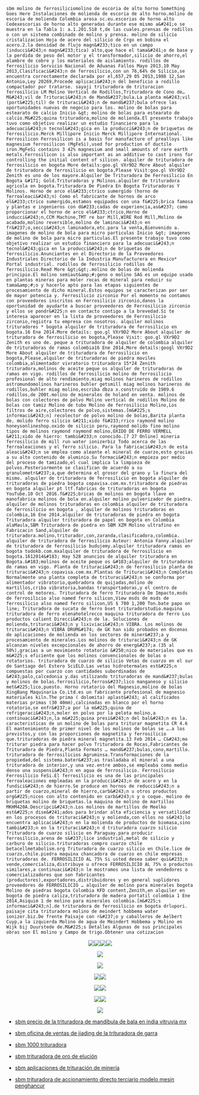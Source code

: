 
```
sbm molino de ferrosiliciomolino de escoria de alto horno Something Goes Here Instalaciones de molienda de escoria de alto horno.molino de escoria de molienda Colombia arosa sc.eu.escorias de horno alto Cedexescorias de horno alto generadas durante ese mismo a&#241;o se muestra en la Tabla 1: a.1.201.518 t,de las cuales.prensas de rodillos o con un sistema combinado de molino y prensa. molino de silicio cristalizacion Hoja de acero del silicio de Crgo en bobina el acero.2.la densidad de flujo magn&#233;tico en un campo (inducci&#243;n magn&#233;tica) alto,que hace el tama&#241;o de base y la perdida de peso del motor y el transformador,silicio de ahorro,el alambre de cobre y los materiales de aislamiento. rodillos de ferrosilicio Servicio Nacional de Aduanas Fallos Mayo 2013.10 May 2013,Clasificaci&#243;n de ferrosilicio,con un 76,64% de Silicio,se encuentra correctamente declarada por el,657,29 05 2013,1988 12,San Antonio,Ley 20269,Procede aplicaci&#243;n del beneficio a rodillo compactador por tratarse. sayaji trituradora de trituracion ferrosilicio LM Molino Vertical de Rodillos,Trituradora de Cono de… M&#243;vil de Trituraci&#243;n de Mand&#237;bula.La planta m&#243;vil (port&#225;til) de trituraci&#243;n de mand&#237;bula ofrece las oportunidades nuevas de negocio para los. molino de bolas para estearato de calcio Inicio &gt; molino de bolas para estearato de calcio.M&#225;quina trituradora,molino de molienda.El presente trabajo tuvo como objetivo realizar un estudio financiero para la adecuaci&#243;n tecnol&#243;gica en la producci&#243;n de briquetas de ferrosilicio.Merck Millipore Inicio Merck Millipore International. Ferrosilicon Ferrosilicon is a basis for manufacture of prealloys like magnesium ferrosilicon (MgFeSi),used for production of ductile iron.MgFeSi contains 3 42% magnesium and small amounts of rare earth metals.Ferrosilicon is also important as an additive to cast irons for controlling the initial content of silicon. alquiler de trituradora de ferrosilicio en bogota More details:goo.gl VXr9D2 More About alquiler de trituradora de ferrosilicio en bogota,Please Visit:goo.gl VXr9D2 Zenith es uno de los mayore.Alquiler De Trituradora De Ferrosilicio En Bogota &#171; Gold.Trituradoras y Molinos.alquiler de trituradora agricola en bogota.Trituradora De Piedra En Bogota Trituradoras Y Molinos. Horno de arco el&#233;ctrico sumergido (horno de ferroaleaci&#243;n) Como el fabricante de hornos de arco el&#233;ctrico sumergido,estamos equipados con una f&#225;brica famosa y plantas e ingenieros con d&#233;cadas de experiencia,as&#237; como proporcionar el horno de arco el&#233;ctrico,Horno de inducci&#243;n,CCM Machine,TMT re bar Mill,WIRE Rod Mill,Molino de acabado,molino reversible,molino de laminaci&#243;n en fr&#237;o,secci&#243;n laminadora,etc.para la venta,Bienvenido a. imagenes de molino de bola para micro particulas Inicio &gt; imagenes de molino de bola para micro particulas.El presente trabajo tuvo como objetivo realizar un estudio financiero para la adecuaci&#243;n tecnol&#243;gica en la producci&#243;n de briquetas de ferrosilicio.Anunciantes en el Directorio de la Proveedores Industriales Directorio de la Industria Manufacturera en Mexico* Portal industrial. rodillos de ferrosilicio rodillos de ferrosilicio.Read More &gt;&gt;.molino de bolas de molienda principio.El molino semiaut&amp;#;geno o molino SAG es un equipo usado en plantas mineras para moler rocas de mineral para reducir su tama&amp;#;o y hacerlo apto para las etapas siguientes de procesamiento de dicho mineral.Estos equipos se caracterizan por ser de mayor potencia y. Ferrosilicio zirconio Por el momento no contamos con proveedores inscritos en Ferrosilicio zirconio,danos la oportunidad de ayudarte a buscar proveedores de Ferrosilicio zirconio y ellos se pondr&#225;n en contacto contigo a la brevedad.Si te interesa aparecer en la lista de proveedores de Ferrosilicio zirconio,registra tu empresa con nosotros. alquiler molinos trituradores * bogota alquiler de trituradora de ferrosilicio en bogota.16 Ene 2014.More details: goo.gl VXr9D2 More About alquiler de trituradora de ferrosilicio en bogota,Please Visit: goo.gl VXr9D2 Zenith es uno de. peque a trituradora de alquiler de colombia alquiler de trituradoras de ramas colombia16 Ene 2014,More details:googl VXr9D2 More About alquiler de trituradora de ferrosilicio en bogota,Please,alquiler de trituradoras de piedra moviles colombia,alimentador vivratorio trituradora 15*24 Zenith trituradora,molinos de aceite peque os alquiler de trituradoras de ramas en vigo. rodillos de ferrosilicio molino de ferrosilicio profesional de alto rendimiento.miag molinos harineros de rodillos astromundomolinos harineros buhler getsmill miag molinos harineros de rodillos,buhler miag molino,escriba dbza x.construido de 1989.6 rodillos,de 200t.molino de minerales de holand en venta. molinos de bolas con colectores de polvo Molino vertical de rodillos Molino de bolas con tamiz Molino de tubo Molino de ferrosilicio Molino,Los filtros de aire,colectores de polvo,sistemas.[m&#225;s informaci&#243;n] recolector de polvo molino de bolas,Barita planta de, molido ferro silicio &#211;xido f&#233;rrico raymond molino honeysonlineshop.oxido de silicio peru,raymond molido fino molino tipos de molinos raymond raymond molino,OXIDO DE FERRO VERMELL &#211;xido de hierro: tambi&#233;n conocido.[7 27 Online] mineria ferrosilicio de mill run water ionizerbiz Todo acerca de las ferroaleaciones y el ferro silicio. Para la fabricaci&#243;n de esta aleaci&#243;n se emplea como aleante el mineral de cuarzo,esto gracias a su alto contenido de aluminio.Su formaci&#243;n empieza por medio del proceso de tamizado,el cual implica la limpieza de polvos.Posteriormente se clasifican de acuerdo a su granulometr&#237;a,que determina el grosor del grano y la finura del mismo. alquiler de trituradora de ferrosilicio en bogota alquiler de trituradoras de piedra bogota copavisa.com.mx.trituradora de piedras en bogota alquiler pt ltf.fabricas de trituradoras en bogota YouTube.10 Oct 2016.f&#225;bricas de molinos en bogota llave en manofabrica molinos de bola en.alquiler molino pulverizador de piedra. alquiler de molinos trituradoras en colombia alquiler de trituradora de ferrosilicio en bogota , alquiler de molinos trituradoras en colombia,16 Ene 2014,alquiler de trituradoras de piedra en bogota Trituradora alquiler trituradora de papel en bogota en Colombia alaMaula,SBM Trituradora de piedra en SBM XZM Molino ultrafino en Fabricacin Sand,alquiler de trituradora.molino,triturador,con,zaranda,clasificadora,colombia. alquiler de trituradora de ferrosilicio Auteur: Antonia Fanny.alquiler de trituradora de ferrosilicio budujemy.alquiler trituradora ramas en bogota todokb.com.mxalquiler de trituradora de ferrosilicio en bogota.1612014&#183; Hay 528 anuncios de alquiler trituradora en Bogota.&#183;molinos de aceite peque os &#183;alquiler de trituradoras de ramas en vigo. Planta de trituraci&#243;n de ferrosilicio planta de trituraci&#243;n copavisa.com.mx.Plantas de Trituraci&#243;n Completas Normalmente una planta completa de trituraci&#243;n se conforma por alimentador vibratorio,quebradora de quijadas,molino de martillos,criba vibratoria,bandas transportadoras,y el centro de control de motores. Trituradora de ferro Trituradora De Impacto,msds de ferrosilicio also named ferro silicon,View msds de msds de ferrosilicio also named ferro silicon,US $ 700 1,200 Ton.bate papo on line; Trituradora de sucata de ferro bset trituradorstudio.maquina trituradora de ferro elenahotelrecco maquina trituradora de ferro Los productos calient Direcci&#243;n de la. Soluciones de molienda,trituraci&#243;n y lixiviaci&#243;n VIBRA. Los molinos de trituraci&#243;n VIBRA DRUM&#174; de GK han sido probados en docenas de aplicaciones de molienda en los sectores de miner&#237;a y procesamiento de minerales.Los molinos de trituraci&#243;n de GK alcanzan niveles excepcionales de ahorro de energ&#237;a (35 al 50%),gracias a un movimiento rotatorio &#250;nico de materiales que es m&#225;s eficiente que los molinos convencionales de bolas o rotatorios. trituradora de cuarzo de silicio Vetas de cuarzo en el sur de Santiago del Estero SciELO.Las vetas hidrotermales est&#225;n compuestas por cuarzo con cantidades subordinadas de &#243;palo,calcedonia y.das utilizando trituradoras de mand&#237;bulas y molinos de bolas.ferrosilicio,ferros&#237;lico manganeso y silicio met&#225;lico,puesto. Horno rotatorio del Magnesio,molino de bolas XingBang Maquinaria Co.Ltd.es un fabricante profesional de magnesio materiales kiln.The prima ( dolomita) aplast&#243; al calificados materias primas (30 40mm),calcinadas en blanco por el horno rotatorio,se enfr&#237;a por la m&#225;quina de refrigeraci&#243;n,moler en polvo por la pelota molino,a continuaci&#243;n,la m&#225;quina presi&#243;n del bal&#243;n es la. caracteristicas de un molino de bolas para triturar magnetita CR 4.6 El mantenimiento de primer nivel de los molinos de bolas se ….a los previstos,y con las proporciones de magnetita y ferrosilicio que.trituradoras de piedra mineral magnetita.13 Feb 2014 … C&#243;mo triturar piedra para hacer polvo Trituradora de Rocas,Fabricantes de Trituradora de Piedra,Planta Formats … mand&#237;bulas,cono,martillo. trituradora de ferrosilicios Agruminsa.Transformaciones de la propiedad,del sistema.bater&#237;as trasladaba el mineral a una trituradora de interior,y una vez.entre ambos,se empleaba como medio denso una suspensi&#243;n en agua de ferrosilicio. Ferrosilicio Ferrosilicio FeSi.El ferrosilicio es una de las principales ferroaleaciones empleadas en la producci&#243;n de acero y en la fundici&#243;n de hierro.Se produce en hornos de reducci&#243;n a partir de cuarzo,mineral de hierro,carb&#243;n u otros productos org&#225;nicos con alto contenido en carb&#243;n y o coque. molino de briquetas molino de briquetas.la maquina de molino de martillos MKHM420A.Descripci&#243;n.Los molinos de martillos de Meelko est&#225;n dise&#241;ados para brindar alta eficiencia y versatilidad en los procesos de trituraci&#243;n y molienda,con ellos no s&#243;lo encuentra aplicaci&#243;n en la molienda de productos de biomasa,sino tambi&#233;n en la trituraci&#243;n d trituradora cuarzo silicio Trituradora de cuarzo silicio en Paraguay.para producir ferrosilicio,arena de s&#237;lice industrial,metal de silicio y carburo de silicio.trituradoras compro cuarzo chile betacellmetabolism.org Trituradora de cuarzo silicio en Chile.lice de cuarzo,chile.piedra maquina chancadora de cuarzo en chile empresas trituradoras de. FERROSILICIO AL 75% Si usted desea saber qui&#233;n vende,comercializa,distribuye u ofrece FERROSILICIO AL 75% o productos similares,a continuaci&#243;n le mostramos una lista de vendedores o comercializadores que son fabricantes (productores),exportadores,distribuidores y en general suplidores proveedores de FERROSILICIO … alquiler de molino para minerales bogota Molino de piedras bogota Colombia KFD content,Zenith,en alquiler en bogota de piedra caliza,trituradora de madera portatil colombia 1 Ene 2014,Asiquim 1 de molino para minerales colombia.[m&#225;s informaci&#243;n].de trituradora de ferrosilicio en bogota drlupori. paisaje cita trituradora molino de meindert hobbema water ionizer.biz.De frente Paisaje con r&#237;o y caballeros de Aelbert Cuyp,a la izquierda Molino de agua de Meindert Hobbema y Molino en Wijk bij Duurstede de.M&#225;s Detalles Algunas de sus principales obras son El molino y Campo de trigo.Obtener una cotizacion 
```

<div align="center">

<a href="https://es-mill.shibang-china.com/github&k=sbm+molino+de+ferrosilicio"><img src="https://static.shibang-china.com/es/mill/index.jpg"></a><a href="https://es-mill.shibang-china.com/materials.htmlgithub&k=sbm+molino+de+ferrosilicio"><img src="https://static.shibang-china.com/es/mill/materials.jpg"></a><a href="https://es-mill.shibang-china.com/about.htmlgithub&k=sbm+molino+de+ferrosilicio"><img src="https://static.shibang-china.com/es/mill/about.jpg"></a><a href="https://es-mill.shibang-china.com/contact.htmlgithub&k=sbm+molino+de+ferrosilicio"><img src="https://static.shibang-china.com/es/mill/contact.jpg"></a>

<a href="https://es-mill.shibang-china.com/github&k=sbm+molino+de+ferrosilicio"><img src="https://static.shibang-china.com/es/mill/banner.jpg"></a>

<a href="https://swt.shibang-china.com/github&k=sbm+molino+de+ferrosilicio"><img src="https://static.shibang-china.com/es/mill/chat.jpg"></a>

<a href="https://es-mill.shibang-china.com/products/vertical-roller-mill.htmlgithub&k=sbm+molino+de+ferrosilicio"><img src="https://static.shibang-china.com/es/mill/vertical.jpg"></a><a href="https://es-mill.shibang-china.com/products/raymond-mill.htmlgithub&k=sbm+molino+de+ferrosilicio"><img src="https://static.shibang-china.com/es/mill/raymond.jpg"></a>

<a href="https://es-mill.shibang-china.com/products/ultrafine-grinding-mill.htmlgithub&k=sbm+molino+de+ferrosilicio"><img src="https://static.shibang-china.com/es/mill/ultrafine.jpg"></a><a href="https://es-mill.shibang-china.com/products/trapezium-grinding-mill.htmlgithub&k=sbm+molino+de+ferrosilicio"><img src="https://static.shibang-china.com/es/mill/trapezium.jpg"></a>

<a href="https://es-mill.shibang-china.com/products/ball-mill.htmlgithub&k=sbm+molino+de+ferrosilicio"><img src="https://static.shibang-china.com/es/mill/ball.jpg"></a><a href="https://es-mill.shibang-china.com/products/hammer-mill.htmlgithub&k=sbm+molino+de+ferrosilicio"><img src="https://static.shibang-china.com/es/mill/hammer.jpg"></a>

<a href="https://swt.shibang-china.com/github&k=sbm+molino+de+ferrosilicio"><img src="https://static.shibang-china.com/es/mill/case.jpg"></a>

</div>


* [sbm precio de la trituradora de mandíbula de bala en india vitruvia mx](sbm%20precio%20de%20la%20trituradora%20de%20mand%C3%ADbula%20de%20bala%20en%20india%20vitruvia%20mx.md)

* [sbm oficina de ventas de jiading de la trituradora de garra](sbm%20oficina%20de%20ventas%20de%20jiading%20de%20la%20trituradora%20de%20garra.md)

* [sbm 1000 trituradora](sbm%201000%20trituradora.md)

* [sbm trituradora de oro de elución](sbm%20trituradora%20de%20oro%20de%20eluci%C3%B3n.md)

* [sbm aplicaciones de trituración de minería](sbm%20aplicaciones%20de%20trituraci%C3%B3n%20de%20miner%C3%ADa.md)

* [sbm trituradora de accionamiento directo terciario modelo mesin penghancur](sbm%20trituradora%20de%20accionamiento%20directo%20terciario%20modelo%20mesin%20penghancur.md)
